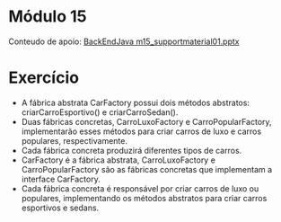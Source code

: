 # Módulo 15

Conteudo de apoio: [BackEndJava m15_supportmaterial01.pptx](https://github.com/michelecodes/backend-modulo-15/files/14160662/BackEndJava.m15_supportmaterial01.pptx)

# Exercício
- A fábrica abstrata CarFactory possui dois métodos abstratos: criarCarroEsportivo() e criarCarroSedan(). 
- Duas fábricas concretas, CarroLuxoFactory e CarroPopularFactory, implementarão esses métodos para criar carros de luxo e carros populares, respectivamente.
- Cada fábrica concreta produzirá diferentes tipos de carros.
- CarFactory é a fábrica abstrata, CarroLuxoFactory e CarroPopularFactory são as fábricas concretas que implementam a interface CarFactory.
-  Cada fábrica concreta é responsável por criar carros de luxo ou populares, implementando os métodos abstratos para criar carros esportivos e sedans.

